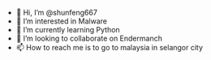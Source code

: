 - 👋 Hi, I’m @shunfeng667
- 👀 I’m interested in Malware
- 🌱 I’m currently learning Python
- 💞️ I’m looking to collaborate on Endermanch
- 📫 How to reach me is to go to malaysia in selangor city

<!---
shunfeng667/shunfeng667 is a ✨ special ✨ repository because its `README.md` (this file) appears on your GitHub profile.
You can click the Preview link to take a look at your changes.
--->
